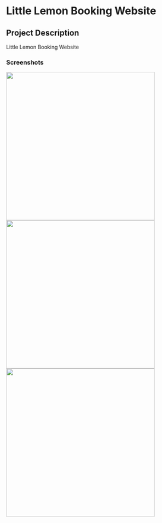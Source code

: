 # Little Lemon Booking Website

## Project Description
Little Lemon Booking Website

### Screenshots
<img src="https://user-images.githubusercontent.com/20054991/226729651-63c82654-20d7-4783-b1a9-4c97afae96d4.png" width="400" />
<img src="https://user-images.githubusercontent.com/20054991/226729826-bf712977-9165-40e7-ab62-93cd6bf47ef7.png" width="400" />
<img src="https://user-images.githubusercontent.com/20054991/226729975-8cb4f6c3-e0f5-4271-bd8b-8a2f04bb623e.png" width="400" />


